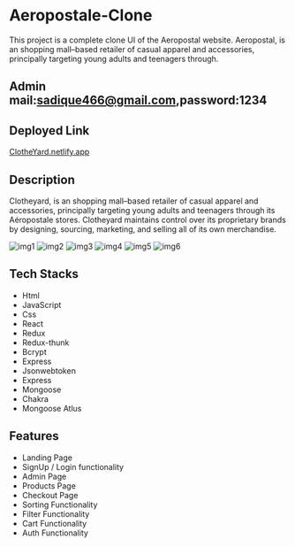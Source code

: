 # Aeropostale-Clone
This project is a complete clone UI of the Aeropostal website. Aeropostal, is an shopping mall–based retailer of casual apparel and accessories, principally targeting young adults and teenagers through.

## Admin mail:sadique466@gmail.com,password:1234
## Deployed Link
<a href="https://clothiyard.netlify.app/">ClotheYard.netlify.app</a>

## Description
Clotheyard, is an shopping mall–based retailer of casual apparel and accessories, principally targeting young adults and teenagers through its Aéropostale stores. Clotheyard maintains control over its proprietary brands by designing, sourcing, marketing, and selling all of its own merchandise.


<img src="https://i.postimg.cc/Bv9WVhj4/Screenshot-1034.png" alt="img1">
<img src="https://i.postimg.cc/X7mtr2cd/Screenshot-1035.png" alt="img2">
<img src="https://i.postimg.cc/L5h0XfJx/Screenshot-1036.png" alt="img3">
<img src="https://i.postimg.cc/VNrqdRgr/Screenshot-1037.png" alt="img4">
<img src="https://i.postimg.cc/ZRYJwfQ0/Screenshot-1038.png" alt="img5">
<img src="https://i.postimg.cc/654tb4MV/Screenshot-1039.png" alt="img6">


## Tech Stacks
- Html
- JavaScript
- Css
- React
- Redux
- Redux-thunk
- Bcrypt
- Express
- Jsonwebtoken
- Express
- Mongoose
- Chakra
- Mongoose Atlus

## Features
- Landing Page
- SignUp / Login functionality 
- Admin Page
- Products Page
- Checkout Page
- Sorting Functionality
- Filter Functionality
- Cart Functionality
- Auth Functionality


